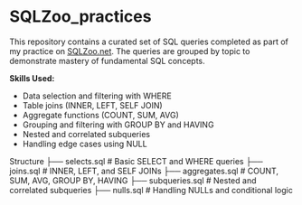 # SQLZoo_practices
This repository contains a curated set of SQL queries completed as part of my practice on [SQLZoo.net](https://sqlzoo.net/). The queries are grouped by topic to demonstrate mastery of fundamental SQL concepts.

**Skills Used:**
- Data selection and filtering with WHERE
- Table joins (INNER, LEFT, SELF JOIN)
- Aggregate functions (COUNT, SUM, AVG)
- Grouping and filtering with GROUP BY and HAVING
- Nested and correlated subqueries
- Handling edge cases using NULL

Structure
├── selects.sql           # Basic SELECT and WHERE queries
├── joins.sql             # INNER, LEFT, and SELF JOINs
├── aggregates.sql        # COUNT, SUM, AVG, GROUP BY, HAVING
├── subqueries.sql        # Nested and correlated subqueries
├── nulls.sql             # Handling NULLs and conditional logic
